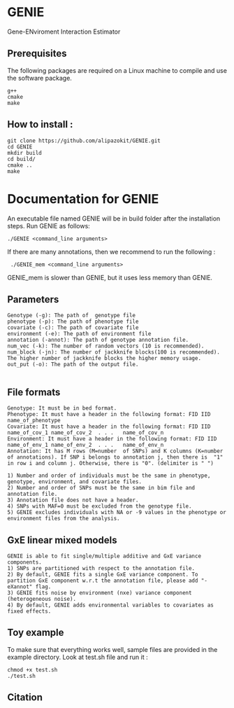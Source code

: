 # GENIE
Gene-ENviroment Interaction Estimator



## Prerequisites
The following packages are required on a Linux machine to compile and use the software package.
```
g++
cmake
make
```

## How to install :

```
git clone https://github.com/alipazokit/GENIE.git
cd GENIE
mkdir build
cd build/
cmake ..
make
```

# Documentation for GENIE
An executable file named GENIE will be in build folder after the installation steps. Run GENIE as follows:
 ```
 ./GENIE <command_line arguments>
```
If there are many annotations, then we recommend to run the following : 
```
 ./GENIE_mem <command_line arguments>
```
GENIE_mem is slower than GENIE, but it uses less memory than GENIE.


## Parameters

```
Genotype (-g): The path of  genotype file
phenotype (-p): The path of phenotype file
covariate (-c): The path of covariate file
environment (-e): The path of environment file
annotation (-annot): The path of genotype annotation file.
num_vec (-k): The number of random vectors (10 is recommended). 
num_block (-jn): The number of jackknife blocks(100 is recommended). The higher number of jackknife blocks the higher memory usage.
out_put (-o): The path of the output file.


```
## File formats
```
Genotype: It must be in bed format.
Phenotype: It must have a header in the following format: FID IID name_of_phenotype
Covariate: It must have a header in the following format: FID IID name_of_cov_1 name_of_cov_2  . . .   name_of_cov_n
Environment: It must have a header in the following format: FID IID name_of_env_1 name_of_env_2  . . .   name_of_env_n
Annotation: It has M rows (M=number  of SNPs) and K columns (K=number of annotations). If SNP i belongs to annotation j, then there is  "1" in row i and column j. Otherwise, there is "0". (delimiter is " ")

1) Number and order of individuals must be the same in phenotype, genotype, environment, and covariate files.
2) Number and order of SNPs must be the same in bim file and annotation file.
3) Annotation file does not have a header. 
4) SNPs with MAF=0 must be excluded from the genotype file.
5) GENIE excludes individuals with NA or -9 values in the phenotype or environment files from the analysis.
```

## GxE linear mixed models
```
GENIE is able to fit single/multiple additive and GxE variance components. 
1) SNPs are partitioned with respect to the annotation file.
2) By default, GENIE fits a single GxE variance component. To partition GxE component w.r.t the annotation file, please add "-eXannot" flag.
3) GENIE fits noise by environment (nxe) variance component (heterogeneous noise).
4) By default, GENIE adds environmental variables to covariates as fixed effects.
```

## Toy example 
To make sure that everything works well, sample files are provided in the example directory. Look at test.sh file and run it  :
```
chmod +x test.sh
./test.sh
```

## Citation
```
```


